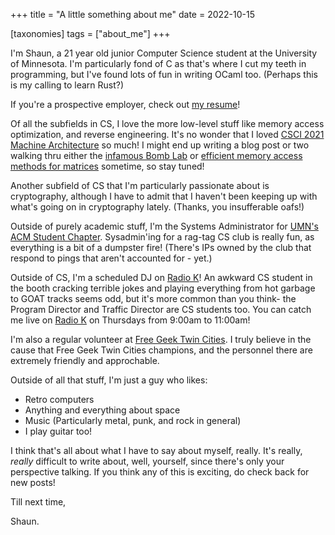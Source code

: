 +++
title = "A little something about me"
date = 2022-10-15

[taxonomies]
tags = ["about_me"]
+++

I'm Shaun, a 21 year old junior Computer Science student at the University of Minnesota. I'm particularly fond of C as that's where I cut my teeth in programming, but I've found lots of fun in writing OCaml too. (Perhaps this is my calling to learn Rust?)

If you're a prospective employer, check out [my resume](/docs/resume_generic.pdf)!

Of all the subfields in CS, I love the more low-level stuff like memory access optimization, and reverse engineering. It's no wonder that I loved [CSCI 2021 Machine Architecture](https://www-users.cse.umn.edu/~kauffman/2021/) so much! I might end up writing a blog post or two walking thru either the [infamous Bomb Lab](https://www.cs.wm.edu/~liqun/teaching/cs304/cs304_15f/labs/bomblab.html) or [efficient memory access methods for matrices](https://coffeebeforearch.github.io/2020/06/23/mmul.html) sometime, so stay tuned!

Another subfield of CS that I'm particularly passionate about is cryptography, although I have to admit that I haven't been keeping up with what's going on in cryptography lately. (Thanks, you insufferable oafs!) 

Outside of purely academic stuff, I'm the Systems Administrator for [UMN's ACM Student Chapter](https://acm.umn.edu). Sysadmin'ing for a rag-tag CS club is really fun, as everything is a bit of a dumpster fire! (There's IPs owned by the club that respond to pings that aren't accounted for - yet.)

Outside of CS, I'm a scheduled DJ on [Radio K](https://radiok.org)! An awkward CS student in the booth cracking terrible jokes and playing everything from hot garbage to GOAT tracks seems odd, but it's more common than you think- the Program Director and Traffic Director are CS students too. You can catch me live on [Radio K](https://radiok.org) on Thursdays from 9:00am to 11:00am!

I'm also a regular volunteer at [Free Geek Twin Cities](https://www.freegeektwincities.org). I truly believe in the cause that Free Geek Twin Cities champions, and the personnel there are extremely friendly and approchable. 

Outside of all that stuff, I'm just a guy who likes:
- Retro computers
- Anything and everything about space
- Music (Particularly metal, punk, and rock in general)
- I play guitar too!

I think that's all about what I have to say about myself, really. It's really, _really_ difficult to write about, well, yourself, since there's only your perspective talking. If you think any of this is exciting, do check back for new posts!

Till next time, 

Shaun.